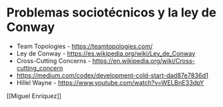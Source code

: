 # Problemas sociotécnicos y la ley de Conway

- Team Topologies - https://teamtopologies.com/
- Ley de Conway - https://es.wikipedia.org/wiki/Ley_de_Conway
- Cross-Cutting Concerns - https://en.wikipedia.org/wiki/Cross-cutting_concern
- https://medium.com/codex/development-cold-start-dad87e7836d1
- Hillel Wayne - https://www.youtube.com/watch?v=WELBnE33dpY

[[Miguel Enriquez]]

